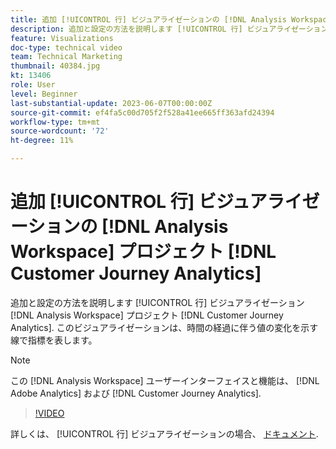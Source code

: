 ```yaml
---
title: 追加 [!UICONTROL 行] ビジュアライゼーションの [!DNL Analysis Workspace] プロジェクト
description: 追加と設定の方法を説明します [!UICONTROL 行] ビジュアライゼーションの [!DNL Analysis Workspace] プロジェクト [!DNL Customer Journey Analytics].
feature: Visualizations
doc-type: technical video
team: Technical Marketing
thumbnail: 40384.jpg
kt: 13406
role: User
level: Beginner
last-substantial-update: 2023-06-07T00:00:00Z
source-git-commit: ef4fa5c00d705f2f528a41ee665ff363afd24394
workflow-type: tm+mt
source-wordcount: '72'
ht-degree: 11%

---
```


# 追加 [!UICONTROL 行] ビジュアライゼーションの [!DNL Analysis Workspace] プロジェクト [!DNL Customer Journey Analytics]

追加と設定の方法を説明します [!UICONTROL 行] ビジュアライゼーション [!DNL Analysis Workspace] プロジェクト [!DNL Customer Journey Analytics]. このビジュアライゼーションは、時間の経過に伴う値の変化を示す線で指標を表します。

>[!NOTE]
>
>この [!DNL Analysis Workspace] ユーザーインターフェイスと機能は、 [!DNL Adobe Analytics] および [!DNL Customer Journey Analytics].

>[!VIDEO](https://video.tv.adobe.com/v/40384/?quality=12&learn=on)

詳しくは、 [!UICONTROL 行] ビジュアライゼーションの場合、 [ドキュメント](https://experienceleague.adobe.com/docs/analytics-platform/using/cja-workspace/visualizations/line.html?lang=ja).
